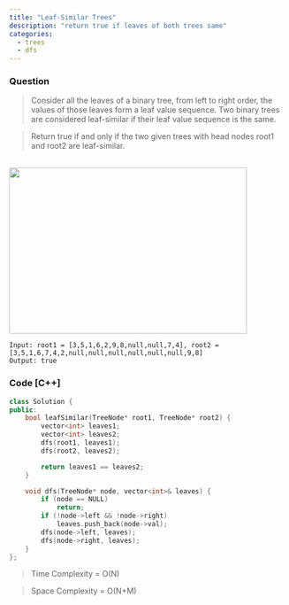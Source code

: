 ```yaml
---
title: "Leaf-Similar Trees"
description: "return true if leaves of both trees same"
categories:
  - trees
  - dfs
---
```


### Question

> Consider all the leaves of a binary tree, from left to right order, the values of those leaves form a leaf value sequence. Two binary trees are considered leaf-similar if their leaf value sequence is the same.

> Return true if and only if the two given trees with head nodes root1 and root2 are leaf-similar.

<br>
<img src="https://assets.leetcode.com/uploads/2020/09/03/leaf-similar-1.jpg" height=300px width=430px></img>
<br>

```
Input: root1 = [3,5,1,6,2,9,8,null,null,7,4], root2 = [3,5,1,6,7,4,2,null,null,null,null,null,null,9,8]
Output: true
```

### Code [C++]

```cpp
class Solution {
public:
    bool leafSimilar(TreeNode* root1, TreeNode* root2) {
        vector<int> leaves1;
        vector<int> leaves2;
        dfs(root1, leaves1);
        dfs(root2, leaves2);

        return leaves1 == leaves2;
    }

    void dfs(TreeNode* node, vector<int>& leaves) {
        if (node == NULL) 
            return;
        if (!node->left && !node->right)
            leaves.push_back(node->val);
        dfs(node->left, leaves);
        dfs(node->right, leaves);
    }
};
```

> Time Complexity = O(N)

> Space Complexity = O(N+M)
